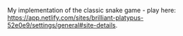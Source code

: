 My implementation of the classic snake game - play here: https://app.netlify.com/sites/brilliant-platypus-52e0e9/settings/general#site-details.
